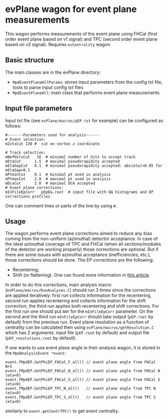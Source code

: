 # <b>evPlane wagon for event plane measurements </b>

This wagon performs measurements of the event plane using FHCal (first order event plane based on v1 signal) and TPC (second order event plane based on v2 signal).
Requires `evCentrality` wagon.

## Basic structure
The main classes are in the evPlane directory:

* `MpdEventPlaneAllParams`: stores input parameters from the config txt file, tools to parse input config txt files
* `MpdEventPlaneAll`: main class that performs event plane measurements

## Input file parameters
Input txt file (see `evPlane/macros/pEP.txt` for example) can be configured as follows:
```
#-------Parameters used for analysis------
# Event selection: 
mZvtxCut 130 #  cut on vertex z coordinate

# Track selection: 
mNofHitsCut   16  # minimal number of hits to accept track
mEtaCut      1.5  # maximal pseudorapidity accepted
mEtaGapCut   0.1  # minimal pseudorapidity accepted: abs(eta)>0.05 for mEtaGap=0.1
mPtminCut    0.1  # minimal pt used in analysis
mPtmaxCut    2.0  # maximal pt used in analysis
mDcaCut      2.0  # maximal DCA accepted
# Event plane corrections:
mInFileEpCorr   pEpQa.root  # input file with QA histograms and EP corrections profiles
``` 

One can comment lines or parts of the line by using `#`.

## Usage
The wagon performs event plane corrections aimed to reduce any bias coming from the non-uniform (azimuthal) detector acceptance.
In case of the ideal azimuthal coverage of TPC and FHCal (when all sections/modules of the detector are working properly) those corrections are optional.
But if there are some issues with azimuthal acceptance (inefficiencies, etc.), those corrections should be done.
The EP corrections are the following:
* Recentering;
* Shift (or flattening).
One can found more information in [this article](https://arxiv.org/pdf/nucl-ex/9805001.pdf).

In order to do this corrections, main analysis macro (`evPlane/macros/RunAnalyses.C`) should run 3 times since the corrections are applied iteratively: first run collects information for the recentering, second run applies recentering and collects information for the shift correction, the third run applies both recentering and shift corrections. For the first run one should put `ANY` for the `mInFileEpCorr` parameter. On the second and the third run `mInFileEpCorr` should take output (`pEP.root` by default) from the previous run. Event plane resolution as a function of centrality can be calculated then using `evPlane/macros/getResolution.C` which has 2 arguments: input file (`pEP.root` by default) and output file (`pEP_resolutions.root` by default).

If one wants to use event plane angle in their analysis wagon, it is stored in the `MpdAnalysisEvent *event`:
```
event.fMpdEP.GetPhiEP_FHCal_F_all() // event plane angle from FHCal N+S
event.fMpdEP.GetPhiEP_FHCal_N_all() // event plane angle from FHCal N (eta<0)
event.fMpdEP.GetPhiEP_FHCal_S_all() // event plane angle from FHCal S (eta>0)
event.fMpdEP.GetPhiEP_TPC_N_all()   // event plane angle from TPC N (eta<0)
event.fMpdEP.GetPhiEP_TPC_S_all()   // event plane angle from TPC S (eta>0)
```

similarly to `event.getCentrTPC()` to get event centrality.